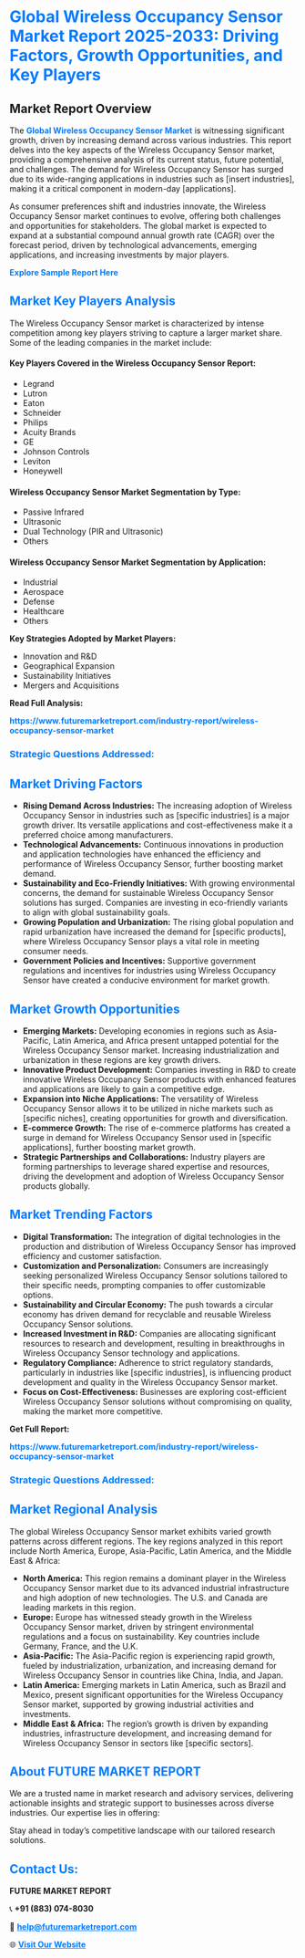 <h1 style="color: #007BFF;">Global Wireless Occupancy Sensor Market Report 2025-2033: Driving Factors, Growth Opportunities, and Key Players</h1>

<section id="overview">
<h2>Market Report Overview</h2>
<p>The <a href="https://www.futuremarketreport.com/industry-report/wireless-occupancy-sensor-market" style="color: #007BFF; text-decoration: none;"><strong>Global Wireless Occupancy Sensor Market</strong></a> is witnessing significant growth, driven by increasing demand across various industries. This report delves into the key aspects of the Wireless Occupancy Sensor market, providing a comprehensive analysis of its current status, future potential, and challenges. The demand for Wireless Occupancy Sensor has surged due to its wide-ranging applications in industries such as [insert industries], making it a critical component in modern-day [applications].</p>
<p>As consumer preferences shift and industries innovate, the Wireless Occupancy Sensor market continues to evolve, offering both challenges and opportunities for stakeholders. The global market is expected to expand at a substantial compound annual growth rate (CAGR) over the forecast period, driven by technological advancements, emerging applications, and increasing investments by major players.</p>
</section>

<section id="overview">
<p><a href="https://www.futuremarketreport.com/request-sample/reportId=115535" style="color: #007BFF; text-decoration: none;"><strong>Explore Sample Report Here</strong></a></p>
</section>

<section id="key-players">
<h2 style="color: #007BFF;">Market Key Players Analysis</h2>
<p>The Wireless Occupancy Sensor market is characterized by intense competition among key players striving to capture a larger market share. Some of the leading companies in the market include:</p>
<h4>Key Players Covered in the Wireless Occupancy Sensor Report:</h4>
<ul><li>Legrand</li><li>Lutron</li><li>Eaton</li><li>Schneider</li><li>Philips</li><li>Acuity Brands</li><li>GE</li><li>Johnson Controls</li><li>Leviton</li><li>Honeywell</li></ul>
<h4>Wireless Occupancy Sensor Market Segmentation by Type:</h4>
<ul><li>Passive Infrared</li><li>Ultrasonic</li><li>Dual Technology (PIR and Ultrasonic)</li><li>Others</li></ul>

<h4>Wireless Occupancy Sensor Market Segmentation by Application:</h4>
<ul><li>Industrial</li><li>Aerospace</li><li>Defense</li><li>Healthcare</li><li>Others</li></ul>
<p><strong>Key Strategies Adopted by Market Players:</strong></p>
<ul>
<li>Innovation and R&D</li>
<li>Geographical Expansion</li>
<li>Sustainability Initiatives</li>
<li>Mergers and Acquisitions</li>
</ul>
</section>

<section>
<p><strong>Read Full Analysis: </strong></p><a href="https://www.futuremarketreport.com/industry-report/wireless-occupancy-sensor-market" style="color: #007BFF; text-decoration: none;"><strong>https://www.futuremarketreport.com/industry-report/wireless-occupancy-sensor-market</strong></a>
<h3 style="color: #007BFF;">Strategic Questions Addressed:</h3>
</section>

<section id="driving-factors">
<h2 style="color: #007BFF;">Market Driving Factors</h2>
<ul>
<li><strong>Rising Demand Across Industries:</strong> The increasing adoption of Wireless Occupancy Sensor in industries such as [specific industries] is a major growth driver. Its versatile applications and cost-effectiveness make it a preferred choice among manufacturers.</li>
<li><strong>Technological Advancements:</strong> Continuous innovations in production and application technologies have enhanced the efficiency and performance of Wireless Occupancy Sensor, further boosting market demand.</li>
<li><strong>Sustainability and Eco-Friendly Initiatives:</strong> With growing environmental concerns, the demand for sustainable Wireless Occupancy Sensor solutions has surged. Companies are investing in eco-friendly variants to align with global sustainability goals.</li>
<li><strong>Growing Population and Urbanization:</strong> The rising global population and rapid urbanization have increased the demand for [specific products], where Wireless Occupancy Sensor plays a vital role in meeting consumer needs.</li>
<li><strong>Government Policies and Incentives:</strong> Supportive government regulations and incentives for industries using Wireless Occupancy Sensor have created a conducive environment for market growth.</li>
</ul>
</section>

<section id="growth-opportunities">
<h2 style="color: #007BFF;">Market Growth Opportunities</h2>
<ul>
<li><strong>Emerging Markets:</strong> Developing economies in regions such as Asia-Pacific, Latin America, and Africa present untapped potential for the Wireless Occupancy Sensor market. Increasing industrialization and urbanization in these regions are key growth drivers.</li>
<li><strong>Innovative Product Development:</strong> Companies investing in R&D to create innovative Wireless Occupancy Sensor products with enhanced features and applications are likely to gain a competitive edge.</li>
<li><strong>Expansion into Niche Applications:</strong> The versatility of Wireless Occupancy Sensor allows it to be utilized in niche markets such as [specific niches], creating opportunities for growth and diversification.</li>
<li><strong>E-commerce Growth:</strong> The rise of e-commerce platforms has created a surge in demand for Wireless Occupancy Sensor used in [specific applications], further boosting market growth.</li>
<li><strong>Strategic Partnerships and Collaborations:</strong> Industry players are forming partnerships to leverage shared expertise and resources, driving the development and adoption of Wireless Occupancy Sensor products globally.</li>
</ul>
</section>

<section id="trending-factors">
<h2 style="color: #007BFF;">Market Trending Factors</h2>
<ul>
<li><strong>Digital Transformation:</strong> The integration of digital technologies in the production and distribution of Wireless Occupancy Sensor has improved efficiency and customer satisfaction.</li>
<li><strong>Customization and Personalization:</strong> Consumers are increasingly seeking personalized Wireless Occupancy Sensor solutions tailored to their specific needs, prompting companies to offer customizable options.</li>
<li><strong>Sustainability and Circular Economy:</strong> The push towards a circular economy has driven demand for recyclable and reusable Wireless Occupancy Sensor solutions.</li>
<li><strong>Increased Investment in R&D:</strong> Companies are allocating significant resources to research and development, resulting in breakthroughs in Wireless Occupancy Sensor technology and applications.</li>
<li><strong>Regulatory Compliance:</strong> Adherence to strict regulatory standards, particularly in industries like [specific industries], is influencing product development and quality in the Wireless Occupancy Sensor market.</li>
<li><strong>Focus on Cost-Effectiveness:</strong> Businesses are exploring cost-efficient Wireless Occupancy Sensor solutions without compromising on quality, making the market more competitive.</li>
</ul>
</section>

<section>
<p><strong>Get Full Report: </strong></p><a href="https://www.futuremarketreport.com/industry-report/wireless-occupancy-sensor-market" style="color: #007BFF; text-decoration: none;"><strong>https://www.futuremarketreport.com/industry-report/wireless-occupancy-sensor-market</strong></a>
<h3 style="color: #007BFF;">Strategic Questions Addressed:</h3>
</section>


<section id="regional-analysis">
<h2 style="color: #007BFF;">Market Regional Analysis</h2>
<p>The global Wireless Occupancy Sensor market exhibits varied growth patterns across different regions. The key regions analyzed in this report include North America, Europe, Asia-Pacific, Latin America, and the Middle East & Africa:</p>
<ul>
<li><strong>North America:</strong> This region remains a dominant player in the Wireless Occupancy Sensor market due to its advanced industrial infrastructure and high adoption of new technologies. The U.S. and Canada are leading markets in this region.</li>
<li><strong>Europe:</strong> Europe has witnessed steady growth in the Wireless Occupancy Sensor market, driven by stringent environmental regulations and a focus on sustainability. Key countries include Germany, France, and the U.K.</li>
<li><strong>Asia-Pacific:</strong> The Asia-Pacific region is experiencing rapid growth, fueled by industrialization, urbanization, and increasing demand for Wireless Occupancy Sensor in countries like China, India, and Japan.</li>
<li><strong>Latin America:</strong> Emerging markets in Latin America, such as Brazil and Mexico, present significant opportunities for the Wireless Occupancy Sensor market, supported by growing industrial activities and investments.</li>
<li><strong>Middle East & Africa:</strong> The region’s growth is driven by expanding industries, infrastructure development, and increasing demand for Wireless Occupancy Sensor in sectors like [specific sectors].</li>
</ul>
</section>

<footer>
<h2 style="color: #007BFF;">About FUTURE MARKET REPORT</h2>
<p>We are a trusted name in market research and advisory services, delivering actionable insights and strategic support to businesses across diverse industries. Our expertise lies in offering:</p>

<p>Stay ahead in today’s competitive landscape with our tailored research solutions.</p>

<h2 style="color: #007BFF;">Contact Us:</h2>
<p><strong>FUTURE MARKET REPORT</strong></p>
<p>📞 <strong>+91 (883) 074-8030</strong></p>
<p>📧 <strong><a href="mailto:help@futuremarketreport.com" style="color: #007BFF;">help@futuremarketreport.com</a></strong></p>
<p>🌐 <strong><a href="https://www.futuremarketreport.com/" style="color: #007BFF;">Visit Our Website</a></strong></p>
</footer>